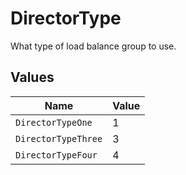 # DirectorType

What type of load balance group to use.


## Values

| Name                | Value               |
| ------------------- | ------------------- |
| `DirectorTypeOne`   | 1                   |
| `DirectorTypeThree` | 3                   |
| `DirectorTypeFour`  | 4                   |